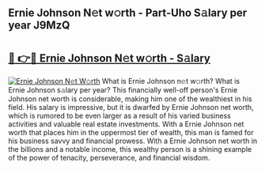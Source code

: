 ## Ernie Johnson N𝚎t w𝚘rth - Part-Uho S𝚊lary per year J9MzQ

# <h2><a href="http://gc2lej.nevu.top/?p=Ernie+Johnson">🔗 👉🔴 Ernie Johnson N𝚎t w𝚘rth - S𝚊lary</a></h2>

[![Ernie Johnson N𝚎t W𝚘rth](https://i.imgur.com/Oavwk0R.jpeg)](http://gc2lej.nevu.top/?p=Ernie+Johnson)
What is Ernie Johnson n𝚎t w𝚘rth? What is Ernie Johnson s𝚊lary per year?
This financially well-off person's Ernie Johnson net worth is considerable, making him one of the wealthiest in his field. His salary is impressive, but it is dwarfed by Ernie Johnson net worth, which is rumored to be even larger as a result of his varied business activities and valuable real estate investments. With a Ernie Johnson net worth that places him in the uppermost tier of wealth, this man is famed for his business savvy and financial prowess. With a Ernie Johnson net worth in the billions and a notable income, this wealthy person is a shining example of the power of tenacity, perseverance, and financial wisdom.
